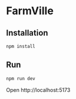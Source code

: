 # FarmVille

## Installation

```bash
npm install
```

## Run

```bash
npm run dev
```

Open http://localhost:5173